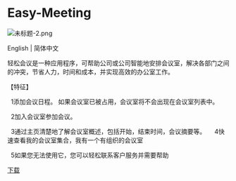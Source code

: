 # Easy-Meeting

![未标题-2.png](https://upload-images.jianshu.io/upload_images/1419035-a1c93f7e36e90b60.png?imageMogr2/auto-orient/strip%7CimageView2/2/w/1000)

English | 简体中文

轻松会议是一种应用程序，可帮助公司或公司智能地安排会议室，解决各部门之间的冲突，节省人力，时间和成本，并实现高效的办公室工作。



【特征】

  1添加会议日程。 如果会议室已被占用，会议室将不会出现在会议室列表中。

  2加入会议室参加会议。

  3通过主页清楚地了解会议室概述，包括开始，结束时间，会议摘要等。
 
  4快速查看我的会议室集合，我有一个有组织的会议室

  5如果您无法使用它，您可以轻松联系客户服务并需要帮助

[下载](https://itunes.apple.com/cn/app/id1479323067?at=1010lSqk&ct=cds)